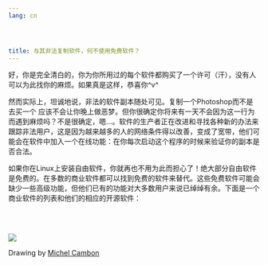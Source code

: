 ```yaml
---
lang: cn




title: 与其非法复制软件，何不使用免费软件？
---
```


好，你是完全清白的，你为你所用过的每个软件都购买了一个许可（汗），没有人可以为此找你的麻烦。如果真是这样，恭喜你^v^

然而实际上，坦诚地说，非法的软件副本随处可见。复制一个Photoshop而不是去买一个 应该不会让你晚上做恶梦。但你很确定你将来有一天不会因为这一行为而遇到麻烦吗？不是很确定，嗯...。软件的生产者正在改进和寻找各种新的办法来跟踪非法用户，这是因为越来越多的人的网络条件得以改善，变成了宽带，他们可能会在软件中加入一个在线功能：在你每次启动这个程序的时候来验证你的副本是否合法。

如果你在Linux上安装自由软件，你就再也不用为此而担心了！绝大部分自由软件是免费的。在多数的商业软件都可以找到免费的软件来替代。这些免费软件可能会缺少一些高级功能，但他们已有的功能对大多数用户来说已绰绰有余。下面是一个商业软件的列表和他们的相应的开源软件：

<?php

table_parser ("Yes", "No", "Commercial", "Open source", "Exists on 
Windows?");

?>

<br /><br>

<img src="Images/warez.png" />

Drawing by <a href="http://michel.cambon.free.fr/ampere/salle1bis.htm">Michel Cambon</a>





